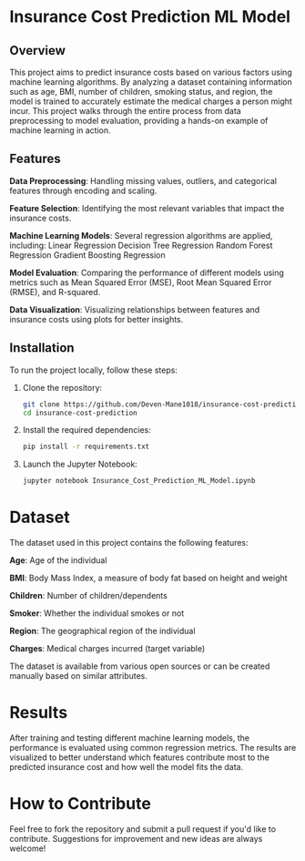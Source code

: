 # Insurance Cost Prediction ML Model

## Overview

This project aims to predict insurance costs based on various factors using machine learning algorithms. By analyzing a dataset containing information such as age, BMI, number of children, smoking status, and region, the model is trained to accurately estimate the medical charges a person might incur. This project walks through the entire process from data preprocessing to model evaluation, providing a hands-on example of machine learning in action.

## Features

**Data Preprocessing**: Handling missing values, outliers, and categorical features through encoding and scaling.

**Feature Selection**: Identifying the most relevant variables that impact the insurance costs.

**Machine Learning Models**: Several regression algorithms are applied, including:
Linear Regression
Decision Tree Regression
Random Forest Regression
Gradient Boosting Regression

**Model Evaluation**: Comparing the performance of different models using metrics such as Mean Squared Error (MSE), Root Mean Squared Error (RMSE), and R-squared.

**Data Visualization**: Visualizing relationships between features and insurance costs using plots for better insights.

## Installation

To run the project locally, follow these steps:

1. Clone the repository:

    ```bash
    git clone https://github.com/Deven-Mane1018/insurance-cost-prediction.git
    cd insurance-cost-prediction
    ```

2. Install the required dependencies:

    ```bash
    pip install -r requirements.txt
    ```
    
3. Launch the Jupyter Notebook:

    ```bash
    jupyter notebook Insurance_Cost_Prediction_ML_Model.ipynb
    ```
# Dataset

The dataset used in this project contains the following features:

**Age**: Age of the individual

**BMI**: Body Mass Index, a measure of body fat based on height and weight

**Children**: Number of children/dependents

**Smoker**: Whether the individual smokes or not

**Region**: The geographical region of the individual

**Charges**: Medical charges incurred (target variable)

The dataset is available from various open sources or can be created manually based on similar attributes.

# Results

After training and testing different machine learning models, the performance is evaluated using common regression metrics. The results are visualized to better understand which features contribute most to the predicted insurance cost and how well the model fits the data.

# How to Contribute

Feel free to fork the repository and submit a pull request if you'd like to contribute. Suggestions for improvement and new ideas are always welcome!
    




